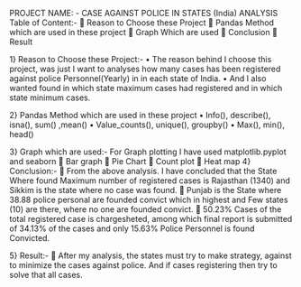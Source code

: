 PROJECT NAME: - CASE AGAINST POLICE IN STATES (India) ANALYSIS
Table of Content:-
     	Reason to Choose these Project
     	Pandas Method which are used in these project
     	Graph Which are used
     	Conclusion
     	Result

1} Reason to Choose these Project:-
   •	The reason behind I choose this project, was  just I want  to analyses how many cases has been registered against police Personnel(Yearly) in in each state of India.
   •	And I also wanted found in which state maximum cases had registered and in which state minimum cases.

2} Pandas Method which are used in these project
   •	Info(), describe(), isna(), sum() ,mean()
   •	Value_counts(), unique(),  groupby()
   •	Max(), min(), head()

3} Graph which are used:-
     For Graph plotting I have used matplotlib.pyplot and seaborn
      	Bar graph
      	Pie Chart
      	Count plot
      	Heat map
4} Conclusion:-
      	From the above analysis. I have concluded that the State Where found Maximum number of registered cases is Rajasthan (1340) and Sikkim is the state where no case was found.
      	Punjab is the State where 38.88 police personal are founded convict which in highest and Few states (10) are there, where no one are founded convict. 
      	50.23% Cases of the total registered case is chargesheted, among which final report is submitted of 34.13% of the cases and only 15.63% Police Personnel is found Convicted.

5} Result:-
      	After my analysis, the states must try to make   strategy, against to minimize the cases against police. And if cases registering then try to solve that all cases.






